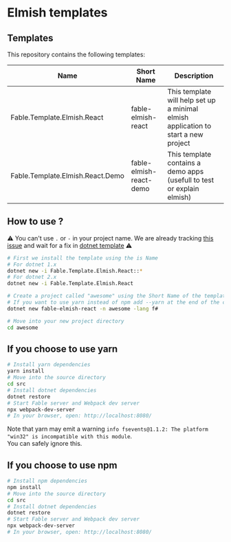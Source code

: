 # Elmish templates

## Templates

This repository contains the following templates:

| Name                             | Short Name              | Description                                                                        |
| -------------------------------- | ----------------------- | ---------------------------------------------------------------------------------- |
| Fable.Template.Elmish.React      | fable-elmish-react      | This template will help set up a minimal elmish application to start a new project |
| Fable.Template.Elmish.React.Demo | fable-elmish-react-demo | This template contains a demo apps (usefull to test or explain elmish)             |

## How to use ?

:warning: You can't use `.` or `-` in your project name. We are already tracking [this issue](https://github.com/fable-elmish/templates/issues/7) and wait for a fix in [dotnet template](https://github.com/dotnet/templating/issues/402) :warning:

```bash
# First we install the template using the is Name
# For dotnet 1.x
dotnet new -i Fable.Template.Elmish.React::*
# For dotnet 2.x
dotnet new -i Fable.Template.Elmish.React

# Create a project called "awesome" using the Short Name of the template
# If you want to use yarn instead of npm add --yarn at the end of the command
dotnet new fable-elmish-react -n awesome -lang f#

# Move into your new project directory
cd awesome
```

## If you choose to use yarn

```bash
# Install yarn dependencies
yarn install
# Move into the source directory
cd src
# Install dotnet dependencies
dotnet restore
# Start Fable server and Webpack dev server
npx webpack-dev-server
# In your browser, open: http://localhost:8080/
```

Note that yarn may emit a warning `info fsevents@1.1.2: The platform "win32" is incompatible with this module`.  
You can safely ignore this.

## If you choose to use npm

```bash
# Install npm dependencies
npm install
# Move into the source directory
cd src
# Install dotnet dependencies
dotnet restore
# Start Fable server and Webpack dev server
npx webpack-dev-server
# In your browser, open: http://localhost:8080/
```
